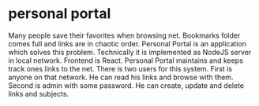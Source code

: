 # personal portal

Many people save their favorites when browsing net. Bookmarks folder comes full and links are in chaotic order. Personal Portal is an application which solves this problem. Technically it is implemented as NodeJS server in local network. Frontend is React. Personal Portal maintains and keeps track  ones links to the net. There is two users for this system. First is anyone on that network. He can read his links and browse with them. Second is admin with some password. He can create, update and delete links and subjects.
